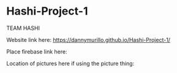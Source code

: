 # Hashi-Project-1
TEAM HASHI 


Website link here: https://dannymurillo.github.io/Hashi-Project-1/ 
 
Place firebase link here: 

Location of pictures here if using the picture thing: 